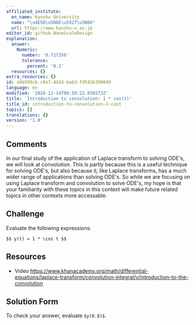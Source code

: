 ```yaml
---
affiliated_institute:
  en_name: Kyushu University
  name: "\u4E5D\u5DDE\u5927\u5B66"
  url: https://www.kyushu-u.ac.jp
editor_id: github.NanoScaleDesign
explanation:
  answer:
    Numeric:
      number: '0.717356'
      tolerance:
        percent: '0.2'
  resources: {}
extra_resources: {}
id: a9b599cb-c6e7-4d2d-bab3-f4542b390649
language: en
modified: '2018-12-14T06:59:22.039273Z'
title: 'Introduction to convolution: 1 * cos(t)'
title_id: introduction-to-convolution-1-cost
topics: []
translations: {}
version: '1.0'
---
```


## Comments
In our final study of the application of Laplace transform to solving ODE's, we will look at convolution. This is partly because this is a useful technique for solving ODE's, but also because it, like Laplace transforms, has a much wider range of applications than solving ODE's. So while we are focusing on using Laplace transform and convolution to solve ODE's, my hope is that your familiarity with these topics in this context will make future related topics in other contexts more accessable.

## Challenge
Evaluate the following expressions:

`$$
y(t) = 1 * \cos t
$$`

## Resources
- Video https://www.khanacademy.org/math/differential-equations/laplace-transform/convolution-integral/v/introduction-to-the-convolution

## Solution Form
To check your answer, evaluate `$y(0.8)$`.
